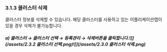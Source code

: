 ### 3.1.3 클러스터 삭제

클러스터 정보를 삭제할 수 있습니다. 해당 클러스터를 사용하고 있는 어플리케이션맵이 있을 경우 삭제가 불가능합니다.

##### a\)    클러스터 → 클러스터 선택 → 등록관리 → 삭제버튼을 클릭합니다.![](/assets/2.3.2 클러스터 선택.png)![](/assets/2.3.0 클러스터 삭제.png)



